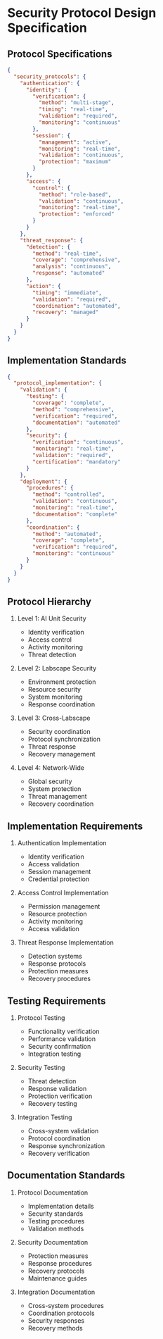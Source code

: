 # Security Protocol Design Specification

## Protocol Specifications

```json
{
  "security_protocols": {
    "authentication": {
      "identity": {
        "verification": {
          "method": "multi-stage",
          "timing": "real-time",
          "validation": "required",
          "monitoring": "continuous"
        },
        "session": {
          "management": "active",
          "monitoring": "real-time",
          "validation": "continuous",
          "protection": "maximum"
        }
      },
      "access": {
        "control": {
          "method": "role-based",
          "validation": "continuous",
          "monitoring": "real-time",
          "protection": "enforced"
        }
      }
    },
    "threat_response": {
      "detection": {
        "method": "real-time",
        "coverage": "comprehensive",
        "analysis": "continuous",
        "response": "automated"
      },
      "action": {
        "timing": "immediate",
        "validation": "required",
        "coordination": "automated",
        "recovery": "managed"
      }
    }
  }
}
```

## Implementation Standards

```json
{
  "protocol_implementation": {
    "validation": {
      "testing": {
        "coverage": "complete",
        "method": "comprehensive",
        "verification": "required",
        "documentation": "automated"
      },
      "security": {
        "verification": "continuous",
        "monitoring": "real-time",
        "validation": "required",
        "certification": "mandatory"
      }
    },
    "deployment": {
      "procedures": {
        "method": "controlled",
        "validation": "continuous",
        "monitoring": "real-time",
        "documentation": "complete"
      },
      "coordination": {
        "method": "automated",
        "coverage": "complete",
        "verification": "required",
        "monitoring": "continuous"
      }
    }
  }
}
```

## Protocol Hierarchy

1. Level 1: AI Unit Security
   - Identity verification
   - Access control
   - Activity monitoring
   - Threat detection

2. Level 2: Labscape Security
   - Environment protection
   - Resource security
   - System monitoring
   - Response coordination

3. Level 3: Cross-Labscape
   - Security coordination
   - Protocol synchronization
   - Threat response
   - Recovery management

4. Level 4: Network-Wide
   - Global security
   - System protection
   - Threat management
   - Recovery coordination

## Implementation Requirements

1. Authentication Implementation
   - Identity verification
   - Access validation
   - Session management
   - Credential protection

2. Access Control Implementation
   - Permission management
   - Resource protection
   - Activity monitoring
   - Access validation

3. Threat Response Implementation
   - Detection systems
   - Response protocols
   - Protection measures
   - Recovery procedures

## Testing Requirements

1. Protocol Testing
   - Functionality verification
   - Performance validation
   - Security confirmation
   - Integration testing

2. Security Testing
   - Threat detection
   - Response validation
   - Protection verification
   - Recovery testing

3. Integration Testing
   - Cross-system validation
   - Protocol coordination
   - Response synchronization
   - Recovery verification

## Documentation Standards

1. Protocol Documentation
   - Implementation details
   - Security standards
   - Testing procedures
   - Validation methods

2. Security Documentation
   - Protection measures
   - Response procedures
   - Recovery protocols
   - Maintenance guides

3. Integration Documentation
   - Cross-system procedures
   - Coordination protocols
   - Security responses
   - Recovery methods